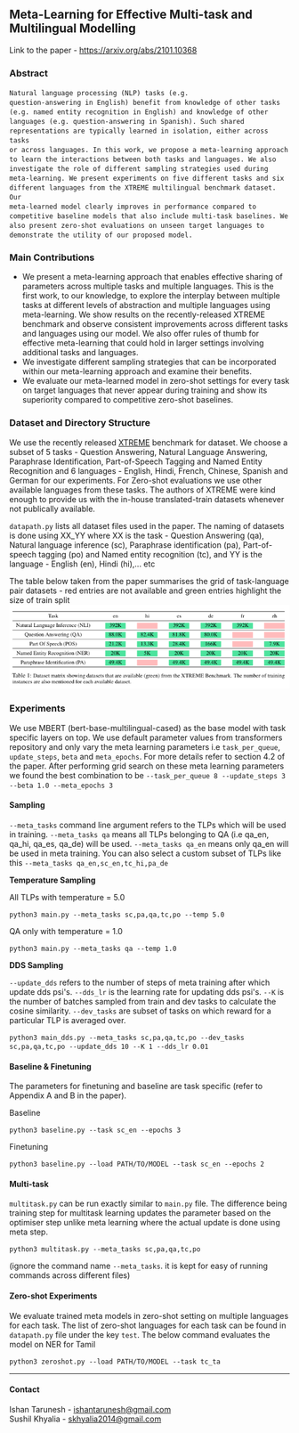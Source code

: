 ## Meta-Learning for Effective Multi-task and Multilingual Modelling
Link to the paper - https://arxiv.org/abs/2101.10368

### Abstract
<code>Natural language processing (NLP) tasks (e.g. question-answering in English) benefit from 
knowledge of other tasks (e.g. named entity recognition in English) and knowledge of other
languages (e.g. question-answering in Spanish). Such shared representations are typically
learned in isolation, either across tasks or across languages. In this work, we propose a 
meta-learning approach to learn the interactions between both tasks and languages. We also
investigate the role of different sampling strategies used during meta-learning. We present
experiments on five different tasks and six different languages from the XTREME multilingual
benchmark dataset. Our meta-learned model clearly improves in performance compared to competitive
baseline models that also include multi-task baselines. We also present zero-shot evaluations on
unseen target languages to demonstrate the utility of our proposed model.</code>

### Main Contributions

* We present a meta-learning approach that enables effective sharing of parameters across multiple tasks and multiple languages. This is the first work, to our knowledge, to explore the interplay between multiple tasks at different levels of abstraction and multiple languages using meta-learning. We show results on the recently-released XTREME benchmark and observe consistent improvements across different tasks and languages using our model. We also offer rules of thumb for effective meta-learning that could hold in larger settings involving additional tasks and languages. 
* We investigate different sampling strategies that can be incorporated within our meta-learning approach and examine their benefits.
* We evaluate our meta-learned model in zero-shot settings for every task on target languages that never appear during training and show its superiority compared to competitive zero-shot baselines.

### Dataset and Directory Structure

We use the recently released [XTREME](https://github.com/google-research/xtreme) benchmark for dataset. We choose a subset of 5 tasks - Question Answering, Natural Language Answering, Paraphrase Identification, Part-of-Speech Tagging and Named Entity Recognition and 6 languages - English, Hindi, French, Chinese, Spanish and German for our experiments. For Zero-shot evaluations we use other available languages from these tasks. The authors of XTREME were kind enough to provide us with the in-house translated-train datasets whenever not publically available.

`datapath.py` lists all dataset files used in the paper. The naming of datasets is done using XX_YY where XX is the task - Question Answering (qa), Natural language inference (sc), Paraphrase identification (pa), Part-of-speech tagging (po) and Named entity recognition (tc), and YY is the language - English (en), Hindi (hi),... etc

The table below taken from the paper summarises the grid of task-language pair datasets - red entries are not available and green entries highlight the size of train split
![Dataset](dataset.png)

### Experiments

We use MBERT (bert-base-multilingual-cased) as the base model with task specific layers on top. We use default parameter values from transformers repository and only vary the meta learning parameters i.e `task_per_queue`, `update_steps`, `beta` and `meta_epochs`. For more details refer to section 4.2 of the paper.
After performing grid search on these meta learning parameters we found the best combination to be `--task_per_queue 8 --update_steps 3 --beta 1.0 --meta_epochs 3`

#### Sampling

`--meta_tasks` command line argument refers to the TLPs which will be used in training. `--meta_tasks qa` means all TLPs belonging to QA (i.e qa_en, qa_hi, qa_es, qa_de) will be used. `--meta_tasks qa_en` means only qa_en will be used in meta training. You can also select a custom subset of TLPs like this `--meta_tasks qa_en,sc_en,tc_hi,pa_de`

**Temperature Sampling**

All TLPs with temperature = 5.0
```
python3 main.py --meta_tasks sc,pa,qa,tc,po --temp 5.0
```
QA only with temperature = 1.0
```
python3 main.py --meta_tasks qa --temp 1.0
```

**DDS Sampling** 

`--update_dds` refers to the number of steps of meta training after which update dds psi's. 
`--dds_lr` is the learning rate for updating dds psi's.
`--K` is the number of batches sampled from train and dev tasks to calculate the cosine similarity. 
`--dev_tasks` are subset of tasks on which reward for a particular TLP is averaged over.

```
python3 main_dds.py --meta_tasks sc,pa,qa,tc,po --dev_tasks sc,pa,qa,tc,po --update_dds 10 --K 1 --dds_lr 0.01
```

#### Baseline & Finetuning

The parameters for finetuning and baseline are task specific (refer to Appendix A and B in the paper).

Baseline
```
python3 baseline.py --task sc_en --epochs 3 
```
Finetuning
```
python3 baseline.py --load PATH/TO/MODEL --task sc_en --epochs 2
```

#### Multi-task 

`multitask.py` can be run exactly similar to `main.py` file. The difference being training step for multitask learning updates the parameter based on the optimiser step unlike meta learning where the actual update is done using meta step.
```
python3 multitask.py --meta_tasks sc,pa,qa,tc,po
```
(ignore the command name `--meta_tasks`. it is kept for easy of running commands across different files)

#### Zero-shot Experiments

We evaluate trained meta models in zero-shot setting on multiple languages for each task. The list of zero-shot languages for each task can be found in `datapath.py` file under the key `test`. The below command evaluates the model on NER for Tamil

```
python3 zeroshot.py --load PATH/TO/MODEL --task tc_ta
```

--------
#### Contact
Ishan Tarunesh - ishantarunesh@gmail.com <br>
Sushil Khyalia - skhyalia2014@gmail.com
